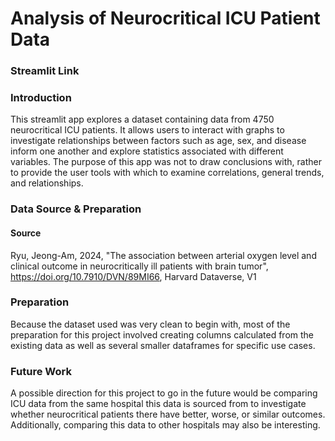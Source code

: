 # Analysis of Neurocritical ICU Patient Data

### Streamlit Link 

### Introduction

This streamlit app explores a dataset containing data from 4750 neurocritical ICU patients. It allows users to interact with graphs to investigate relationships between factors such as age, sex, and disease inform one another and explore statistics associated with different variables. 
The purpose of this app was not to draw conclusions with, rather to provide the user tools with which to examine correlations, general trends, and relationships. 

### Data Source & Preparation

#### Source
Ryu, Jeong-Am, 2024, "The association between arterial oxygen level and clinical outcome in neurocritically ill patients with brain tumor", https://doi.org/10.7910/DVN/89MI66, Harvard Dataverse, V1 

### Preparation
Because the dataset used was very clean to begin with, most of the preparation for this project involved creating columns calculated from the existing data as well as several smaller dataframes for specific use cases. 

### Future Work
A possible direction for this project to go in the future would be comparing ICU data from the same hospital this data is sourced from to investigate whether neurocritical patients there have better, worse, or similar outcomes. Additionally, comparing this data to other hospitals may also be interesting. 


